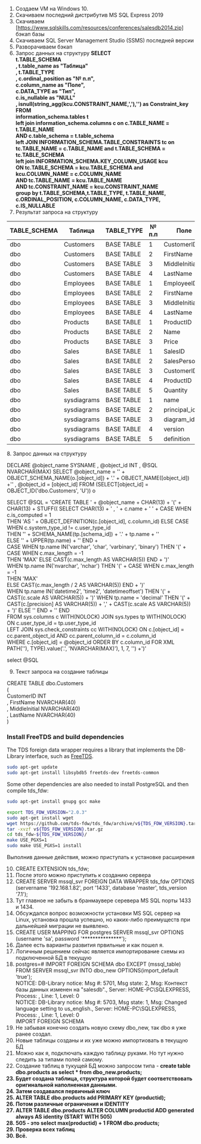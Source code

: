 1. Создаем VM на Windows 10.
2. Скачиваем последний дистрибутив MS SQL Express 2019
3. Скачиваем [https://www.sqlskills.com/resources/conferences/salesdb2014.zip] бэкап базы
4. Скачиваем SQL Server Management Studio (SSMS) последней версии
5. Разворачиваем бэкап
6. Запрос данных на структуру
<b>SELECT<br>
 t.TABLE_SCHEMA<br>
, t.table_name as "Таблица"<br>
, t.TABLE_TYPE<br>
  , c.ordinal_position as "№ п.п",<br>
  c.column_name as "Поле",<br>
  c.DATA_TYPE as "Тип",<br>
  c.is_nullable as "NULL"<br>
  , isnull(string_agg(kcu.CONSTRAINT_NAME,','),'') as  Constraint_key<br>
FROM<br>
  information_schema.tables t<br>
 left  join information_schema.columns c on c.TABLE_NAME = t.TABLE_NAME<br>
	AND c.table_schema = t.table_schema <br>
	left JOIN INFORMATION_SCHEMA.TABLE_CONSTRAINTS tc on tc.TABLE_NAME = c.TABLE_NAME and t.TABLE_SCHEMA = tc.TABLE_SCHEMA <br>
	left join INFORMATION_SCHEMA.KEY_COLUMN_USAGE kcu <br>
	  ON tc.TABLE_SCHEMA = kcu.TABLE_SCHEMA and kcu.COLUMN_NAME = c.COLUMN_NAME <br>
  AND tc.TABLE_NAME = kcu.TABLE_NAME <br>
  AND tc.CONSTRAINT_NAME = kcu.CONSTRAINT_NAME <br>
  group by   t.TABLE_SCHEMA,t.TABLE_TYPE, t.TABLE_NAME, c.ORDINAL_POSITION, c.COLUMN_NAME, c.DATA_TYPE, c.IS_NULLABLE<br></b>
7. Результат запроса на структуру
<table>
<thead>
<th>TABLE_SCHEMA</th><th>Таблица</th><th> TABLE_TYPE</th><th>№ п.п</th><th>Поле</th><th>Тип</th><th>NULL</th><th> Constraint_key</th>
</thead>
<tbody>
<tr><td>dbo</td><td>Customers</td><td>BASE TABLE</td><td>1</td><td> CustomerID</td><td>int</td><td>NO</td><td>CustomerPK</td></tr>
<tr><td>dbo</td><td>Customers</td><td>BASE TABLE</td><td>2</td><td>FirstName</td><td>nvarchar</td><td>NO</td><td></td></tr>
<tr><td>dbo</td><td>Customers</td><td>BASE TABLE</td><td>3</td><td>MiddleInitial</td><td>nvarchar</td><td>YES</td><td></td></tr>
<tr><td>dbo</td><td>Customers</td><td>BASE TABLE</td><td>4</td><td>LastName</td><td>nvarchar</td><td>NO</td><td></td></tr>
<tr><td>dbo</td><td>Employees</td><td>BASE TABLE</td><td>1</td><td>EmployeeID</td><td>int</td><td>NO</td><td>EmployeePK</td></tr>
<tr><td>dbo</td><td>Employees</td><td>BASE TABLE</td><td>2</td><td>FirstName</td><td>nvarchar</td><td>NO</td><td></td></tr>	
<tr><td>dbo</td><td>Employees</td><td>BASE TABLE</td><td>3</td><td>MiddleInitial</td><td>nvarchar</td><td>YES</td><td></td></tr>
<tr><td>dbo</td><td>Employees</td><td>BASE TABLE</td><td>4</td><td>LastName</td><td>nvarchar</td><td>NO</td><td></td></tr>
<tr><td>dbo</td><td>Products</td><td>BASE TABLE</td><td>1</td><td>ProductID</td><td>int</td><td>NO</td><td>ProductsPK</td></tr>
<tr><td>dbo</td><td>Products</td><td>BASE TABLE</td><td>2</td><td>Name</td><td>nvarchar</td><td>NO</td><td></td></tr>
<tr><td>dbo</td><td>Products</td><td>BASE TABLE</td><td>3</td><td>Price</td><td>money</td><td>YES</td><td></td></tr>
<tr><td>dbo</td><td>Sales</td><td>BASE TABLE</td><td>1</td><td>SalesID</td><td>int</td><td>NO</td><td>SalesPK</td></tr>
<tr><td>dbo</td><td>Sales</td><td>BASE TABLE</td><td>2</td><td>SalesPersonID</td><td>int</td><td>NO</td><td>SalesEmployeesFK</td></tr>
<tr><td>dbo</td><td>Sales</td><td>BASE TABLE</td><td>3</td><td>CustomerID</td><td>int</td><td>NO</td><td>SalesCustomersFK</td></tr>
<tr><td>dbo</td><td>Sales</td><td>BASE TABLE</td><td>4</td><td>ProductID</td><td>int</td><td>NO</td><td>alesProductsFK</td></tr>
<tr><td>dbo</td><td>Sales</td><td>BASE TABLE</td><td>5</td><td>Quantity</td><td>int</td><td>NO</td><td></td></tr>
<tr><td>dbo</td><td>sysdiagrams</td><td>BASE TABLE</td><td>1</td><td>name</td><td>nvarchar</td><td>NO</td><td>UK_principal_name</td></tr>
<tr><td>dbo</td><td>sysdiagrams</td><td>BASE TABLE</td><td>2</td><td>principal_id</td><td>int</td><td>NO</td><td>UK_principal_name</td></tr>
<tr><td>dbo</td><td>sysdiagrams</td><td>BASE TABLE</td><td>3</td><td>diagram_id</td><td>int</td><td>NO</td><td>PK__sysdiagr__C2B05B6149718787</td></tr>
<tr><td>dbo</td><td>sysdiagrams</td><td>BASE TABLE</td><td>4</td><td>version</td><td>int</td><td>YES</td><td></td></tr>
<tr><td>dbo</td><td>sysdiagrams</td><td>BASE TABLE</td><td>5</td><td>definition</td><td>varbinary</td><td>YES</td><td></td></tr>
</tbody></table>	
8. Запрос данных на структуру

DECLARE       @object_name SYSNAME     , @object_id INT     , @SQL NVARCHAR(MAX) 
SELECT       @object_name = '' + OBJECT_SCHEMA_NAME(o.[object_id]) + '.' + OBJECT_NAME([object_id]) +''     , @object_id = [object_id] FROM (SELECT[object_id] = OBJECT_ID('dbo.Customers', 'U')) o   

SELECT @SQL = 'CREATE TABLE ' + @object_name + CHAR(13) + '(' + CHAR(13) + STUFF((  SELECT CHAR(13) + '    , ' + c.name + ' ' +       CASE WHEN c.is_computed = 1           
THEN 'AS ' + OBJECT_DEFINITION(c.[object_id], c.column_id)
ELSE               CASE WHEN c.system_type_id != c.user_type_id                   
THEN '' + SCHEMA_NAME(tp.[schema_id]) + '.' + tp.name + ''                   
ELSE '' + UPPER(tp.name) + ''               END +               
CASE
	WHEN tp.name IN('varchar', 'char', 'varbinary', 'binary') THEN '(' + CASE WHEN c.max_length = -1                                       
		THEN 'MAX'
	ELSE CAST(c.max_length AS VARCHAR(5)) END + ')'                   
	WHEN tp.name IN('nvarchar', 'nchar')
	THEN '(' + 
	CASE WHEN c.max_length = -1                                       
	THEN 'MAX'                     
	ELSE CAST(c.max_length / 2 AS VARCHAR(5)) END + ')'                   
WHEN tp.name IN('datetime2', 'time2', 'datetimeoffset') THEN '(' + CAST(c.scale AS VARCHAR(5)) + ')'
WHEN tp.name = 'decimal' 
THEN '(' + CAST(c.[precision] AS VARCHAR(5)) + ',' + CAST(c.scale AS VARCHAR(5)) + ')' 
ELSE ''  END + '' END   
FROM sys.columns c WITH(NOLOCK)   JOIN sys.types tp WITH(NOLOCK) ON c.user_type_id = tp.user_type_id   
LEFT JOIN sys.check_constraints cc WITH(NOLOCK) ON c.[object_id] = cc.parent_object_id AND cc.parent_column_id = c.column_id  
WHERE c.[object_id] = @object_id   ORDER BY c.column_id   FOR XML PATH(''), TYPE).value('.', 'NVARCHAR(MAX)'), 1, 7, '') +')' 

select @SQL

9. Текст запроса на создание таблицы

CREATE TABLE dbo.Customers <br>(<br>CustomerID INT<br>, FirstName NVARCHAR(40)<br>, MiddleInitial NVARCHAR(40)<br>, LastName NVARCHAR(40)<br>)

### Install FreeTDS and build dependencies

The TDS foreign data wrapper requires a library that implements the DB-Library interface,
such as [FreeTDS](http://www.freetds.org).

```bash
sudo apt-get update
sudo apt-get install libsybdb5 freetds-dev freetds-common
```

Some other dependencies are also needed to install PostgreSQL and then compile tds_fdw:

```bash
sudo apt-get install gnupg gcc make
```


```bash
export TDS_FDW_VERSION="2.0.3"
sudo apt-get install wget
wget https://github.com/tds-fdw/tds_fdw/archive/v${TDS_FDW_VERSION}.tar.gz
tar -xvzf v${TDS_FDW_VERSION}.tar.gz
cd tds_fdw-${TDS_FDW_VERSION}/
make USE_PGXS=1
sudo make USE_PGXS=1 install
```
Выполнив данные действия, можно приступать к установке расширения
 
 10. CREATE EXTENSION tds_fdw;
11. После этого можно приступить к созданию сервера
12. CREATE SERVER mssql_svr FOREIGN DATA WRAPPER tds_fdw OPTIONS (servername '192.168.1.82', port '1433', database 'master', tds_version '7.1');
13. Тут главное не забыть в бранмаувере серевера MS SQL порты  1433 и 1434.
14. Обсуждался вопрос возможности установки MS SQL сервер на Linux,  установка прошла успешно, но каких-либо преимуществ  при дальнейшей миграции не выявлено.
15. CREATE USER MAPPING FOR postgres SERVER mssql_svr OPTIONS (username 'sa', password '***************');
16. Далее есть варианты развития првильные и как пошел я.
17. Логичным решением сейчас является импортирование схемы из подключенной БД в текущую
18. postgres=# IMPORT FOREIGN SCHEMA dbo EXCEPT (mssql_table)  FROM SERVER mssql_svr INTO dbo_new OPTIONS(import_default 'true');<br>
NOTICE:  DB-Library notice: Msg #: 5701, Msg state: 2, Msg: Контекст базы данных изменен на "salesdb"., Server: HOME-PC\SQLEXPRESS, Process: , Line: 1, Level: 0<br>
NOTICE:  DB-Library notice: Msg #: 5703, Msg state: 1, Msg: Changed language setting to us_english., Server: HOME-PC\SQLEXPRESS, Process: , Line: 1, Level: 0<br>
IMPORT FOREIGN SCHEMA<br>
19. Не забывая конечно создать новую схему dbo_new, так dbo я уже ранее создал.
20. Новые таблицы созданы и их уже можно импортиовать в текущую БД
21. Можно как я, подключать каждую таблицу руками. Но тут нужно следить за типами полей самому.
22. Создание таблиц в тукущей БД можно запросом  типа  - <b>create table dbo.products as select *  from dbo_new.products;<b>
23. Будет создана таблица, структура которой будет соответствовать оригинальной наполненная данными.
24. Затем создавался первичный ключ
25.  ALTER TABLE dbo.products add PRIMARY KEY (productid);
26. Потом различные ограничения и IDENTITY
27. ALTER TABLE dbo.products
ALTER COLUMN productid
ADD generated always AS identity (START WITH 505)
28. 505 - это select max(productid) + 1 FROM  dbo.products;
29. Проверка всех таблиц
30. Всё.


